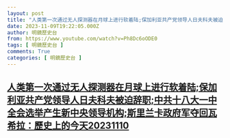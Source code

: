 ```yaml
---
layout: post
title: "人类第一次通过无人探测器在月球上进行软着陆;保加利亚共产党领导人日夫科夫被迫辞职;中共十八大一中全会选举产生新中央领导机构;斯里兰卡政府军夺回瓦希拉：歷史上的今天20231110"
date: 2023-11-09T19:22:05.000Z
author: 明鏡歷史台
from: https://www.youtube.com/watch?v=Ph8Dc6oODE0
tags: [ 明鏡歷史台 ]
comments: True
categories: [ 明鏡歷史台 ]
---
```

<!--1699557725000-->
[人类第一次通过无人探测器在月球上进行软着陆;保加利亚共产党领导人日夫科夫被迫辞职;中共十八大一中全会选举产生新中央领导机构;斯里兰卡政府军夺回瓦希拉：歷史上的今天20231110](https://www.youtube.com/watch?v=Ph8Dc6oODE0)
------

<div>

</div>
